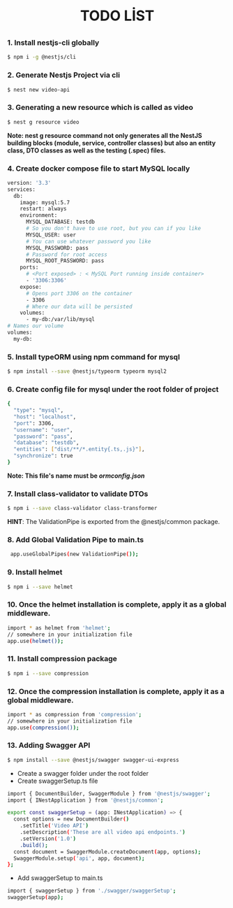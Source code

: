 <p align="center" style="font-weight: bold; font-size: xx-large">
  TODO LİST
</p>

### 1. Install nestjs-cli globally
```bash
$ npm i -g @nestjs/cli
```

### 2. Generate Nestjs Project via cli

```bash
$ nest new video-api
```

### 3. Generating a new resource which is called as video

```bash
$ nest g resource video
```

<strong>Note: nest g resource command not only generates all the NestJS building blocks 
(module, service, controller classes) but also an entity class, DTO classes as well 
as the testing (.spec) files.</strong>


### 4. Create docker compose file to start MySQL locally
```bash
version: '3.3'
services:
  db:
    image: mysql:5.7
    restart: always
    environment:
      MYSQL_DATABASE: testdb
      # So you don't have to use root, but you can if you like
      MYSQL_USER: user
      # You can use whatever password you like
      MYSQL_PASSWORD: pass
      # Password for root access
      MYSQL_ROOT_PASSWORD: pass
    ports:
      # <Port exposed> : < MySQL Port running inside container>
      - '3306:3306'
    expose:
      # Opens port 3306 on the container
      - 3306
      # Where our data will be persisted
    volumes:
      - my-db:/var/lib/mysql
# Names our volume
volumes:
  my-db:
```


### 5. Install typeORM using npm command for mysql
```bash
$ npm install --save @nestjs/typeorm typeorm mysql2
```

### 6. Create config file for mysql under the root folder of project
```bash
{
  "type": "mysql",
  "host": "localhost",
  "port": 3306,
  "username": "user",
  "password": "pass",
  "database": "testdb",
  "entities": ["dist/**/*.entity{.ts,.js}"],
  "synchronize": true
}
```
<strong>Note: This file's name must be <i>ormconfig.json</i></strong>

### 7. Install class-validator to validate DTOs
```bash
$ npm i --save class-validator class-transformer
```
**HINT**: 
The ValidationPipe is exported from the @nestjs/common package.


### 8. Add Global Validation Pipe to main.ts
```bash
 app.useGlobalPipes(new ValidationPipe());
```

### 9. Install helmet
```bash
$ npm i --save helmet
```

### 10. Once the helmet installation is complete, apply it as a global middleware.

```bash
import * as helmet from 'helmet';
// somewhere in your initialization file
app.use(helmet());
```

### 11. Install compression package
```bash
$ npm i --save compression
```

### 12. Once the compression installation is complete, apply it as a global middleware.
```bash
import * as compression from 'compression';
// somewhere in your initialization file
app.use(compression());
```

### 13. Adding Swagger API
```bash
$ npm install --save @nestjs/swagger swagger-ui-express
```
* Create a swagger folder under the root folder
* Create swaggerSetup.ts file

```bash
import { DocumentBuilder, SwaggerModule } from '@nestjs/swagger';
import { INestApplication } from '@nestjs/common';

export const swaggerSetup = (app: INestApplication) => {
  const options = new DocumentBuilder()
    .setTitle('Video API')
    .setDescription('These are all video api endpoints.')
    .setVersion('1.0')
    .build();
  const document = SwaggerModule.createDocument(app, options);
  SwaggerModule.setup('api', app, document);
};
```
* Add swaggerSetup to main.ts
```bash
import { swaggerSetup } from './swagger/swaggerSetup';
swaggerSetup(app);
```

